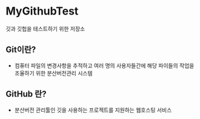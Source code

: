 # MyGithubTest
깃과 깃헙을 테스트하기 위한 저장소

## Git이란?
- 컴퓨터 파일의 변경사항을 추적하고 여러 명의 사용자들간에 해당 파이들의 작업을 조율하기 위한 분산버전관리 시스템

## GitHub 란?
- 분산버전 관리툴인 깃을 사용하는 프로젝트를 지원하는 웹호스팅 서비스
